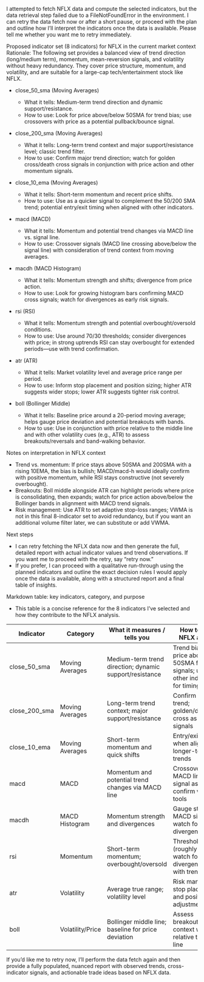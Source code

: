 I attempted to fetch NFLX data and compute the selected indicators, but the data retrieval step failed due to a FileNotFoundError in the environment. I can retry the data fetch now or after a short pause, or proceed with the plan and outline how I’ll interpret the indicators once the data is available. Please tell me whether you want me to retry immediately.

Proposed indicator set (8 indicators) for NFLX in the current market context
Rationale: The following set provides a balanced view of trend direction (long/medium term), momentum, mean-reversion signals, and volatility without heavy redundancy. They cover price structure, momentum, and volatility, and are suitable for a large-cap tech/entertainment stock like NFLX.

- close_50_sma (Moving Averages)
  - What it tells: Medium-term trend direction and dynamic support/resistance.
  - How to use: Look for price above/below 50SMA for trend bias; use crossovers with price as a potential pullback/bounce signal.

- close_200_sma (Moving Averages)
  - What it tells: Long-term trend context and major support/resistance level; classic trend filter.
  - How to use: Confirm major trend direction; watch for golden cross/death cross signals in conjunction with price action and other momentum signals.

- close_10_ema (Moving Averages)
  - What it tells: Short-term momentum and recent price shifts.
  - How to use: Use as a quicker signal to complement the 50/200 SMA trend; potential entry/exit timing when aligned with other indicators.

- macd (MACD)
  - What it tells: Momentum and potential trend changes via MACD line vs. signal line.
  - How to use: Crossover signals (MACD line crossing above/below the signal line) with consideration of trend context from moving averages.

- macdh (MACD Histogram)
  - What it tells: Momentum strength and shifts; divergence from price action.
  - How to use: Look for growing histogram bars confirming MACD cross signals; watch for divergences as early risk signals.

- rsi (RSI)
  - What it tells: Momentum strength and potential overbought/oversold conditions.
  - How to use: Use around 70/30 thresholds; consider divergences with price; in strong uptrends RSI can stay overbought for extended periods—use with trend confirmation.

- atr (ATR)
  - What it tells: Market volatility level and average price range per period.
  - How to use: Inform stop placement and position sizing; higher ATR suggests wider stops; lower ATR suggests tighter risk control.

- boll (Bollinger Middle)
  - What it tells: Baseline price around a 20-period moving average; helps gauge price deviation and potential breakouts with bands.
  - How to use: Use in conjunction with price relative to the middle line and with other volatility cues (e.g., ATR) to assess breakouts/reversals and band-walking behavior.

Notes on interpretation in NFLX context
- Trend vs. momentum: If price stays above 50SMA and 200SMA with a rising 10EMA, the bias is bullish; MACD/macd-h would ideally confirm with positive momentum, while RSI stays constructive (not severely overbought).
- Breakouts: Boll middle alongside ATR can highlight periods where price is consolidating, then expands; watch for price action above/below the Bollinger bands in alignment with MACD trend signals.
- Risk management: Use ATR to set adaptive stop-loss ranges; VWMA is not in this final 8-indicator set to avoid redundancy, but if you want an additional volume filter later, we can substitute or add VWMA.

Next steps
- I can retry fetching the NFLX data now and then generate the full, detailed report with actual indicator values and trend observations. If you want me to proceed with the retry, say “retry now.”
- If you prefer, I can proceed with a qualitative run-through using the planned indicators and outline the exact decision rules I would apply once the data is available, along with a structured report and a final table of insights.

Markdown table: key indicators, category, and purpose
- This table is a concise reference for the 8 indicators I’ve selected and how they contribute to the NFLX analysis.

| Indicator    | Category            | What it measures / tells you                               | How to use in NFLX analysis                                 |
|--------------|---------------------|-------------------------------------------------------------|--------------------------------------------------------------|
| close_50_sma | Moving Averages     | Medium-term trend direction; dynamic support/resistance     | Trend bias check; price above/below 50SMA for signals; use with other indicators for timing |
| close_200_sma| Moving Averages     | Long-term trend context; major support/resistance            | Confirm overall trend; golden/death cross as strategic signals  |
| close_10_ema | Moving Averages     | Short-term momentum and quick shifts                          | Entry/exit timing when aligned with longer-term trends        |
| macd         | MACD                | Momentum and potential trend changes via MACD line            | Crossovers with MACD line vs. signal as signals; confirm with other tools |
| macdh        | MACD Histogram      | Momentum strength and divergences                               | Gauge strength of MACD signal; watch for divergences            |
| rsi          | Momentum            | Short-term momentum; overbought/oversold                     | Thresholds (roughly 70/30); watch for divergences; use with trend |
| atr          | Volatility          | Average true range; volatility level                          | Risk management: stop placement and position sizing adjustments |
| boll         | Volatility/Price   | Bollinger middle line; baseline for price deviation           | Assess breakout/reversion context with price relative to middle line |

If you’d like me to retry now, I’ll perform the data fetch again and then provide a fully populated, nuanced report with observed trends, cross-indicator signals, and actionable trade ideas based on NFLX data.